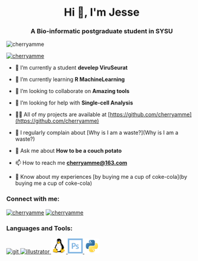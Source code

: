 <h1 align="center">Hi 👋, I'm Jesse</h1>
<h3 align="center">A Bio-informatic postgraduate student in SYSU</h3>

<p align="left"> <img src="https://komarev.com/ghpvc/?username=cherryamme&label=Profile%20views&color=0e75b6&style=flat" alt="cherryamme" /> </p>

<p align="left"> <a href="https://github.com/ryo-ma/github-profile-trophy"><img src="https://github-profile-trophy.vercel.app/?username=cherryamme" alt="cherryamme" /></a> </p>

- 🔭 I’m currently a student **develep ViruSeurat**

- 🌱 I’m currently learning **R MachineLearning**

- 👯 I’m looking to collaborate on **Amazing tools**

- 🤝 I’m looking for help with **Single-cell Analysis**

- 👨‍💻 All of my projects are available at [https://github.com/cherryamme](https://github.com/cherryamme)

- 📝 I regularly complain about [Why is I am a waste?](Why is I am a waste?)

- 💬 Ask me about **How to be a couch potato**

- 📫 How to reach me **cherryamme@163.com**

- 📄 Know about my experiences [by buying me a cup of coke-cola](by buying me a cup of coke-cola)

<h3 align="left">Connect with me:</h3>
<p align="left">
<a href="https://twitter.com/cherryamme" target="blank"><img align="center" src="https://raw.githubusercontent.com/rahuldkjain/github-profile-readme-generator/master/src/images/icons/Social/twitter.svg" alt="cherryamme" height="30" width="40" /></a>
<a href="https://kaggle.com/cherryamme" target="blank"><img align="center" src="https://raw.githubusercontent.com/rahuldkjain/github-profile-readme-generator/master/src/images/icons/Social/kaggle.svg" alt="cherryamme" height="30" width="40" /></a>
</p>

<h3 align="left">Languages and Tools:</h3>
<p align="left"> <a href="https://git-scm.com/" target="_blank" rel="noreferrer"> <img src="https://www.vectorlogo.zone/logos/git-scm/git-scm-icon.svg" alt="git" width="40" height="40"/> </a> <a href="https://www.adobe.com/in/products/illustrator.html" target="_blank" rel="noreferrer"> <img src="https://www.vectorlogo.zone/logos/adobe_illustrator/adobe_illustrator-icon.svg" alt="illustrator" width="40" height="40"/> </a> <a href="https://www.linux.org/" target="_blank" rel="noreferrer"> <img src="https://raw.githubusercontent.com/devicons/devicon/master/icons/linux/linux-original.svg" alt="linux" width="40" height="40"/> </a> <a href="https://www.photoshop.com/en" target="_blank" rel="noreferrer"> <img src="https://raw.githubusercontent.com/devicons/devicon/master/icons/photoshop/photoshop-line.svg" alt="photoshop" width="40" height="40"/> </a> <a href="https://www.python.org" target="_blank" rel="noreferrer"> <img src="https://raw.githubusercontent.com/devicons/devicon/master/icons/python/python-original.svg" alt="python" width="40" height="40"/> </a> </p>
